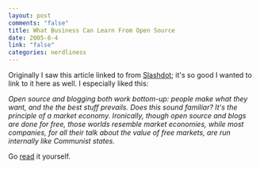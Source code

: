 ```yaml
--- 
layout: post
comments: "false"
title: What Business Can Learn From Open Source
date: 2005-8-4
link: "false"
categories: nerdliness
---
```

Originally I saw this article linked to from <a href="http://slashdot.org/" title="/.">Slashdot</a>; it's so good I wanted to link to it here as well. I especially liked this:

<cite>
Open source and blogging both work bottom-up: people make what they want, and the the best stuff prevails. Does this sound familiar? It's the principle of a market economy. Ironically, though open source and blogs are done for free, those worlds resemble market economies, while most companies, for all their talk about the value of free markets, are run internally like Communist states.
</cite>

Go <a href="http://www.paulgraham.com/opensource.html" title="What Business Can Learn From Open Source">read</a> it yourself.
